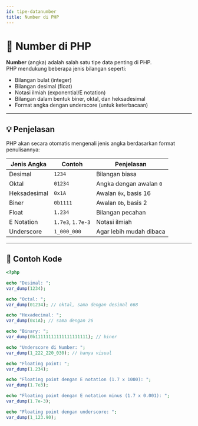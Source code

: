 ```yaml
---
id: tipe-datanumber
title: Number di PHP
---
```


# 🔢 Number di PHP

**Number** (angka) adalah salah satu tipe data penting di PHP.  
PHP mendukung beberapa jenis bilangan seperti:

- Bilangan bulat (integer)
- Bilangan desimal (float)
- Notasi ilmiah (exponential/E notation)
- Bilangan dalam bentuk biner, oktal, dan heksadesimal
- Format angka dengan underscore (untuk keterbacaan)

---

## 💡 Penjelasan

PHP akan secara otomatis mengenali jenis angka berdasarkan format penulisannya:

| Jenis Angka     | Contoh         | Penjelasan                       |
|------------------|------------------|----------------------------------|
| Desimal          | `1234`           | Bilangan biasa                   |
| Oktal            | `01234`          | Angka dengan awalan `0`          |
| Heksadesimal     | `0x1A`           | Awalan `0x`, basis 16            |
| Biner            | `0b1111`         | Awalan `0b`, basis 2             |
| Float            | `1.234`          | Bilangan pecahan                 |
| E Notation       | `1.7e3`, `1.7e-3`| Notasi ilmiah                    |
| Underscore       | `1_000_000`      | Agar lebih mudah dibaca         |

---

## 📄 Contoh Kode

```php
<?php

echo "Desimal: ";
var_dump(1234);

echo "Octal: ";
var_dump(01234); // oktal, sama dengan desimal 668

echo "Hexadecimal: ";
var_dump(0x1A); // sama dengan 26

echo "Binary: ";
var_dump(0b11111111111111111111); // biner

echo "Underscore di Number: ";
var_dump(1_222_220_030); // hanya visual

echo "Floating point: ";
var_dump(1.234);

echo "Floating point dengan E notation (1.7 x 1000): ";
var_dump(1.7e3);

echo "Floating point dengan E notation minus (1.7 x 0.001): ";
var_dump(1.7e-3);

echo "Floating point dengan underscore: ";
var_dump(1_123.90);
